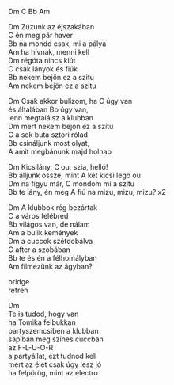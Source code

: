 Dm C Bb Am   
   
Dm Zúzunk az éjszakában   
C én meg pár haver   
Bb na mondd csak, mi a pálya   
Am ha hívnak, menni kell   
Dm régóta nincs kiút   
C csak lányok és fiúk   
Bb nekem bejön ez a szitu   
Am nekem bejön ez a szitu   
   
Dm Csak akkor bulizom, ha C úgy van   
és általában Bb úgy van,   
lenn megtalálsz a klubban   
Dm mert nekem bejön ez a szitu   
C a sok buta sztori rólad   
Bb csináljunk most olyat,   
A amit megbánunk majd holnap   
   
Dm Kicsilány, C ou, szia, helló!   
Bb álljunk össze, mint A két kicsi lego ou   
Dm na figyu már,  C mondom mi a szitu   
Bb te lány, én meg A fiú na mizu, mizu, mizu? x2   
   
Dm A klubbok rég bezártak   
C a város felébred   
Bb világos van, de nálam   
Am a bulik kemények   
Dm a cuccok szétdobálva   
C after a szobában   
Bb te és én a félhomályban   
Am filmezünk az ágyban?   
   
bridge   
refrén   
   
Dm   
Te is tudod, hogy van   
ha Tomika felbukkan   
partyszemcsiben a klubban   
sapiban meg színes cuccban   
az F-L-U-O-R   
a partyállat, ezt tudnod kell   
mert az élet csak úgy lesz jó   
ha felpörög, mint az electro   
   
